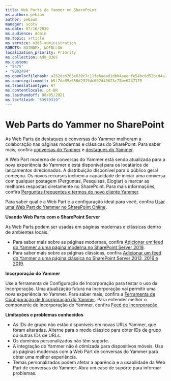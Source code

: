 ```yaml
---
title: Web Parts do Yammer no SharePoint
ms.author: pebaum
author: pebaum
manager: scotv
ms.date: 07/16/2020
ms.audience: Admin
ms.topic: article
ms.service: o365-administration
ROBOTS: NOINDEX, NOFOLLOW
localization_priority: Priority
ms.collection: Adm_O365
ms.custom:
- "5475"
- "9002494"
ms.openlocfilehash: a252dab703e639c7c11fe6aead1db04aeecfe54bc6d52bcd4a28433aed4701d5
ms.sourcegitcommit: b5f7da89a650d2915dc652449623c78be6247175
ms.translationtype: HT
ms.contentlocale: pt-BR
ms.lasthandoff: 08/05/2021
ms.locfileid: "53970319"
---
```

# <a name="yammer-web-parts-in-sharepoint"></a>Web Parts do Yammer no SharePoint

As Web Parts de destaques e conversas do Yammer melhoram a colaboração nas páginas modernas e clássicas do SharePoint. Para saber mais, confira [conversas do Yammer](https://support.microsoft.com/office/use-a-yammer-web-part-in-sharepoint-online-a53cfa0c-3d09-42c8-a286-1038a81c59da#conversations) e [destaques do Yammer](https://support.microsoft.com/office/use-a-yammer-web-part-in-sharepoint-online-a53cfa0c-3d09-42c8-a286-1038a81c59da#highlights).    

A Web Part moderna de conversas do Yammer está sendo atualizada para a nova experiência do Yammer e está disponível para os locatários de lançamentos direcionados. A distribuição disponível para o público geral começou. Os novos recursos incluem a capacidade de iniciar uma conversa com qualquer postagem (Perguntas, Pesquisas, Elogiar) e marcar as melhores respostas diretamente no SharePoint. Para mais informações, confira [Perguntas frequentes e termos do novo cliente Yammer](https://docs.microsoft.com/yammer/get-started-with-yammer/newyammer-faq).

 Para saber qual é a Web Part e a configuração ideal para você, confira [Usar uma Web Part do Yammer no SharePoint Online](https://support.microsoft.com/office/use-a-yammer-web-part-in-sharepoint-online-a53cfa0c-3d09-42c8-a286-1038a81c59da).  

**Usando Web Parts com o SharePoint Server**  

As Web Parts podem ser usadas em páginas modernas e clássicas dentro de ambientes locais.

- Para saber mais sobre as páginas modernas, confira [Adicionar um feed do Yammer a uma página moderna no SharePoint Server 2019](https://docs.microsoft.com/yammer/integrate-yammer-with-other-apps/embed-a-feed-into-a-sharepoint-site#add-a-yammer-feed-to-a-modern-page-in-sharepoint-server-2019). 
- Para saber mais sobre as páginas clássicas, confira [Adicionar um feed do Yammer a uma página clássica no SharePoint Server 2013, 2016 e 2019](https://docs.microsoft.com/yammer/integrate-yammer-with-other-apps/embed-a-feed-into-a-sharepoint-site#add-a-yammer-feed-to-a-classic-page-in-sharepoint-servers-2013-2016-and-2019).

**Incorporação do Yammer**  

Use a ferramenta de Configuração de Incorporação para testar o uso da Incorporação. Uma atualização futura na Incorporação vai permitir uma nova experiência no Yammer. Para saber mais, confira a [Ferramenta de Configuração de Incorporação do Yammer](https://aka.ms/YammerEmbedConfigureTool). Para entender melhor o componente de Incorporação do Yammer, confira [Feed de Incorporação](https://aka.ms/YammerDevDocs).

**Limitações e problemas conhecidos**

- As IDs de grupo não estão disponíveis em novas URLs Yammer, que foram alteradas. Alterne para o modo clássico para obter IDs de grupo ou outras IDs de URLs.
- Os domínios personalizados não têm suporte.
- A integração do Yammer não é otimizada para dispositivos móveis. Use as páginas modernas com a Web Part de conversas do Yammer para obter uma melhor experiência.
- Temas personalizados podem afetar a aparência e a usabilidade da Web Part de conversas do Yammer. Abra um caso de suporte para informar problemas.